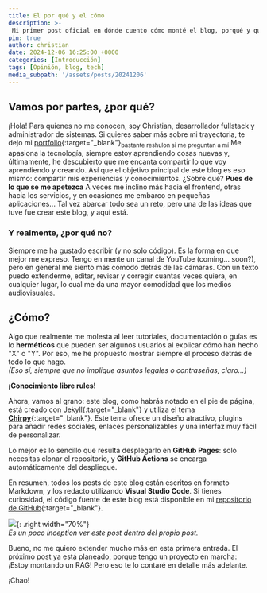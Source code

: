 ```yaml
---
title: El por qué y el cómo
description: >-
 Mi primer post oficial en dónde cuento cómo monté el blog, porqué y qué quiero transmitir
pin: true
author: christian
date: 2024-12-06 16:25:00 +0000
categories: [Introducción]
tags: [Opinión, blog, tech]
media_subpath: '/assets/posts/20241206'
---
```


## Vamos por partes, ¿por qué?
¡Hola! Para quienes no me conocen, soy Christian, desarrollador fullstack y administrador de sistemas. Si quieres saber más sobre mi trayectoria, te dejo mi [portfolio](https://chrisgrdev.vercel.app){:target="_blank"}<sub>bastante reshulon si me preguntan a mí</sub>
Me apasiona la tecnología, siempre estoy aprendiendo cosas nuevas y, últimamente, he descubierto que me encanta compartir lo que voy aprendiendo y creando. Así que el objetivo principal de este blog es eso mismo: compartir mis experiencias y conocimientos. ¿Sobre qué? **Pues de lo que se me apetezca** A veces me inclino más hacia el frontend, otras hacia los servicios, y en ocasiones me embarco en pequeñas aplicaciones... Tal vez abarcar todo sea un reto, pero una de las ideas que tuve fue crear este blog, y aquí está.
### Y realmente, ¿por qué no?
Siempre me ha gustado escribir (y no solo código). Es la forma en que mejor me expreso. Tengo en mente un canal de YouTube (coming... soon?), pero en general me siento más cómodo detrás de las cámaras. Con un texto puedo extenderme, editar, revisar y corregir cuantas veces quiera, en cualquier lugar, lo cual me da una mayor comodidad que los medios audiovisuales.

## ¿Cómo?

Algo que realmente me molesta al leer tutoriales, documentación o guías es lo **herméticos** que pueden ser algunos usuarios al explicar cómo han hecho "X" o "Y". Por eso, me he propuesto mostrar siempre el proceso detrás de todo lo que hago.  
*(Eso sí, siempre que no implique asuntos legales o contraseñas, claro...)*  

**¡Conocimiento libre rules!**  

Ahora, vamos al grano: este blog, como habrás notado en el pie de página, está creado con [Jekyll](https://jekyllrb.com/){:target="_blank"} y utiliza el tema [**Chirpy**](https://github.com/cotes2020/jekyll-theme-chirpy){:target="_blank"}. Este tema ofrece un diseño atractivo, plugins para añadir redes sociales, enlaces personalizables y una interfaz muy fácil de personalizar.  

Lo mejor es lo sencillo que resulta desplegarlo en **GitHub Pages**: solo necesitas clonar el repositorio, y **GitHub Actions** se encarga automáticamente del despliegue.  

En resumen, todos los posts de este blog están escritos en formato Markdown, y los redacto utilizando **Visual Studio Code**. Si tienes curiosidad, el código fuente de este blog está disponible en mi [repositorio de GitHub](https://github.com/Xxamer/xxamer.github.io){:target="_blank"}.  

![](/code.png){: .right width="70%"}  
*Es un poco inception ver este post dentro del propio post.*  

Bueno, no me quiero extender mucho más en esta primera entrada. El próximo post ya está planeado, porque tengo un proyecto en marcha: ¡Estoy montando un RAG! Pero eso te lo contaré en detalle más adelante.  

¡Chao!



